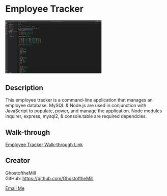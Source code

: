 # Employee Tracker

<img src="./img/screenshot.jpg" width="60%" height="60%">

## Description

This employee tracker is a command-line application that manages an employee database. MySQL & Node.js are used in conjunction with JavaScript to populate, power, and manage the application. Node modules inquirer, express, mysql2, & console.table are required dependcies.

## Walk-through

[Employee Tracker Walk-through Link](placeholder)

## Creator

GhostoftheMill
<br>
GitHub: https://github.com/GhostoftheMill

[Email Me](mailto:kevinmichaelwhite@gmail.com)